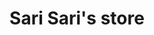 ---
title: "Sari Sari's store"
url: /san-antonio-nueva-ecija/sari-saris-store/
shop: confectionery
---